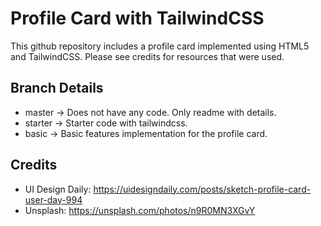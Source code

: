 # Profile Card with TailwindCSS
This github repository includes a profile card implemented using HTML5 and TailwindCSS. Please see credits for resources that were used.

## Branch Details

* master -> Does not have any code. Only readme with details.
* starter -> Starter code with tailwindcss.
* basic -> Basic features implementation for the profile card.

## Credits
* UI Design Daily: https://uidesigndaily.com/posts/sketch-profile-card-user-day-994
* Unsplash: https://unsplash.com/photos/n9R0MN3XGvY

